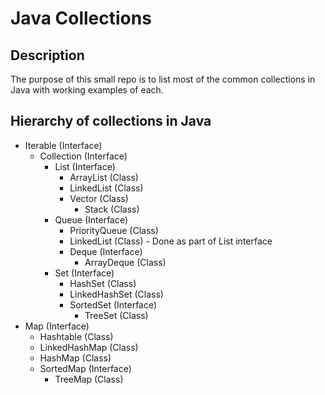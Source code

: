 # Java Collections

## Description

The purpose of this small repo is to list most of the common collections in Java with working examples of each.

## Hierarchy of collections in Java

- Iterable (Interface)
  - Collection (Interface)
    - List (Interface)
      - ArrayList (Class)
      - LinkedList (Class)
      - Vector (Class)
        - Stack (Class)
    - Queue (Interface)
      - PriorityQueue (Class)
      - LinkedList (Class) - Done as part of List interface
      - Deque (Interface)
        - ArrayDeque (Class)
    - Set (Interface)
      - HashSet (Class)
      - LinkedHashSet (Class)
      - SortedSet (Interface)
        - TreeSet (Class)
- Map (Interface)
  - Hashtable (Class)
  - LinkedHashMap (Class)
  - HashMap (Class)
  - SortedMap (Interface)
    - TreeMap (Class)
